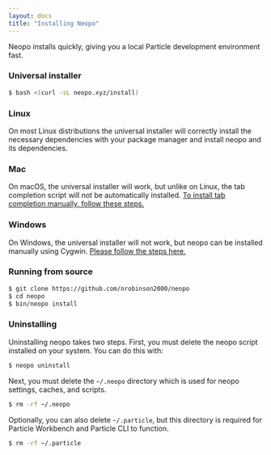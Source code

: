 ```yaml
---
layout: docs
title: "Installing Neopo"
---
```


Neopo installs quickly, giving you a local Particle development environment fast.

### Universal installer

```bash
$ bash <(curl -sL neopo.xyz/install)
```

### Linux

On most Linux distributions the universal installer will correctly install the necessary dependencies with your package manager and install neopo and its dependencies.

### Mac

On macOS, the universal installer will work, but unlike on Linux, the tab completion script will not be automatically installed. [To install tab completion manually, follow these steps.](../full-docs#tab-completion)

### Windows

On Windows, the universal installer will not work, but neopo can be installed manually using Cygwin. [Please follow the steps here.](windows.html)

### Running from source

```bash
$ git clone https://github.com/nrobinson2000/neopo
$ cd neopo
$ bin/neopo install
```

### Uninstalling

Uninstalling neopo takes two steps. First, you must delete the neopo script installed on your system. You can do this with:

```bash
$ neopo uninstall
```

Next, you must delete the `~/.neopo` directory which is used for neopo settings, caches, and scripts.

```bash
$ rm -rf ~/.neopo
```

Optionally, you can also delete `~/.particle`, but this directory is required for Particle Workbench and Particle CLI to function.

```bash
$ rm -rf ~/.particle
```